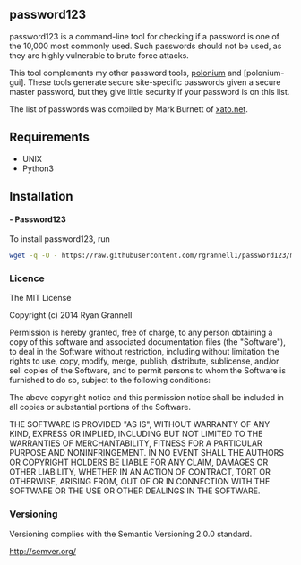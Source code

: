 password123
--------------------------------------------

password123 is a command-line tool for checking if a password is one of the
10,000 most commonly used. Such passwords should not be used, as they are highly
vulnerable to brute force attacks.

This tool complements my other password tools, [polonium](https://github.com/rgrannell1/polonium) and
[polonium-gui]. These tools generate secure site-specific passwords given a secure master password, but
they give little security if your password is on this list.

The list of passwords was compiled by Mark Burnett of [xato.net](https://xato.net/about/).

## Requirements

* UNIX
* Python3

## Installation

#### - Password123

To install password123, run

```bash
wget -q -O - https://raw.githubusercontent.com/rgrannell1/password123/master/install.sh | bash
```

### Licence

The MIT License

Copyright (c) 2014 Ryan Grannell

Permission is hereby granted, free of charge, to any person obtaining a copy of this software and associated documentation files (the "Software"), to deal in the Software without restriction, including without limitation the rights to use, copy, modify, merge, publish, distribute, sublicense, and/or sell copies of the Software, and to permit persons to whom the Software is furnished to do so, subject to the following conditions:

The above copyright notice and this permission notice shall be included in all copies or substantial portions of the Software.

THE SOFTWARE IS PROVIDED "AS IS", WITHOUT WARRANTY OF ANY KIND, EXPRESS OR IMPLIED, INCLUDING BUT NOT LIMITED TO THE WARRANTIES OF MERCHANTABILITY, FITNESS FOR A PARTICULAR PURPOSE AND NONINFRINGEMENT. IN NO EVENT SHALL THE AUTHORS OR COPYRIGHT HOLDERS BE LIABLE FOR ANY CLAIM, DAMAGES OR OTHER LIABILITY, WHETHER IN AN ACTION OF CONTRACT, TORT OR OTHERWISE, ARISING FROM, OUT OF OR IN CONNECTION WITH THE SOFTWARE OR THE USE OR OTHER DEALINGS IN THE SOFTWARE.

### Versioning

Versioning complies with the Semantic Versioning 2.0.0 standard.

http://semver.org/
